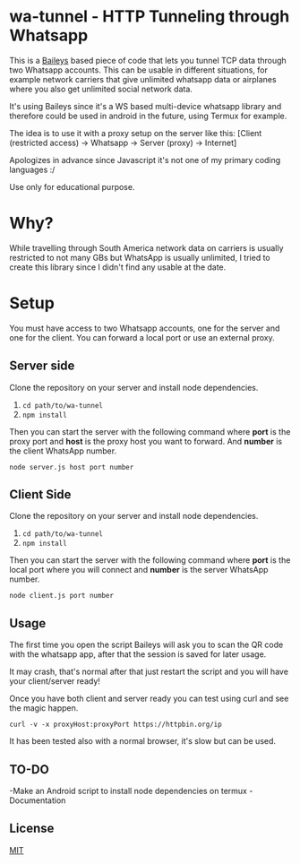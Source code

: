 
# wa-tunnel - HTTP Tunneling through Whatsapp
 
 This is a [Baileys](https://github.com/adiwajshing/Baileys) based piece of code that lets you tunnel TCP data through two Whatsapp accounts. This can be usable in different situations, for example network carriers that give unlimited whatsapp data or airplanes where you also get unlimited social network data.

 It's using Baileys since it's a WS based multi-device whatsapp library and therefore could be used in android in the future, using Termux for example.

 The idea is to use it with a proxy setup on the server like this: [Client (restricted access) -> Whatsapp -> Server (proxy) -> Internet]

 Apologizes in advance since Javascript it's not one of my primary coding languages :/

 Use only for educational purpose.

# Why?
 While travelling through South America network data on carriers is usually restricted to not many GBs but WhatsApp is usually unlimited, I tried to create this library since I didn't find any usable at the date.

# Setup
 You must have access to two Whatsapp accounts, one for the server and one for the client.
 You can forward a local port or use an external proxy.

## Server side
 Clone the repository on your server and install node dependencies.
1. ``` cd path/to/wa-tunnel ```
2. ``` npm install ```

 Then you can start the server with the following command where **port** is the proxy port and **host** is the proxy host you want to forward. And **number** is the client WhatsApp number.

    node server.js host port number

## Client Side
 Clone the repository on your server and install node dependencies.
1. ``` cd path/to/wa-tunnel ```
2. ``` npm install ```

 Then you can start the server with the following command where **port** is the local port where you will connect and **number** is the server WhatsApp number.
 
    node client.js port number
    
## Usage
The first time you open the script Baileys will ask you to scan the QR code with the whatsapp app, after that the session is saved for later usage.

It may crash, that's normal after that just restart the script and you will have your client/server ready!

Once you have both client and server ready you can test using curl and see the magic happen.

    curl -v -x proxyHost:proxyPort https://httpbin.org/ip

It has been tested also with a normal browser, it's slow but can be used.

## TO-DO
-Make an Android script to install node dependencies on termux
-Documentation

## License

[MIT](https://github.com/aleixrodriala/wa-tunnel/blob/master/LICENSE)
